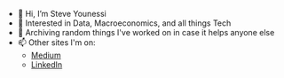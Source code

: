 - 👋 Hi, I’m Steve Younessi
- 👀 Interested in Data, Macroeconomics, and all things Tech
- 💞️ Archiving random things I've worked on in case it helps anyone else
- 📫 Other sites I'm on:
  - [Medium](https://marginalruminations.medium.com/)
  - [LinkedIn](https://www.linkedin.com/in/steve-younessi-008a62209/) 

<!---
styounessi/styounessi is a ✨ special ✨ repository because its `README.md` (this file) appears on your GitHub profile.
You can click the Preview link to take a look at your changes.
--->
